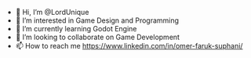 - 👋 Hi, I’m @LordUnique
- 👀 I’m interested in Game Design and Programming
- 🌱 I’m currently learning Godot Engine
- 💞️ I’m looking to collaborate on Game Development
- 📫 How to reach me https://www.linkedin.com/in/omer-faruk-suphani/

<!---
LordUnique/LordUnique is a ✨ special ✨ repository because its `README.md` (this file) appears on your GitHub profile.
You can click the Preview link to take a look at your changes.
--->
